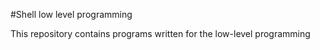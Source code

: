 #Shell low level programming

This repository contains programs written for the low-level programming
